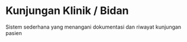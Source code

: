 # Kunjungan Klinik / Bidan
 Sistem sederhana yang menangani dokumentasi dan riwayat kunjungan pasien
